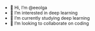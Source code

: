 - 👋 Hi, I’m @eeolga
- 👀 I’m interested in deep learning
- 🌱 I’m currently studying deep learning
- 💞️ I’m looking to collaborate on coding


<!---
eeolga/eeolga is a ✨ particular ✨ repository because its `README.md` (this file) appears on your GitHub profile.
You can click the Preview link to take a look at your changes.
--->
